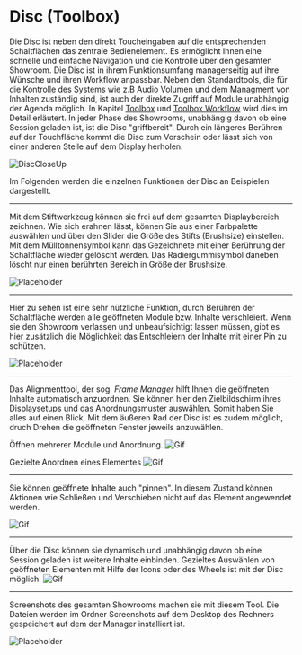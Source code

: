 # Disc (Toolbox)


Die Disc ist neben den direkt Toucheingaben auf die entsprechenden Schaltflächen das zentrale Bedienelement. Es ermöglicht Ihnen eine schnelle und einfache Navigation und die Kontrolle über den gesamten Showroom. Die Disc ist in ihrem Funktionsumfang managerseitig auf ihre Wünsche und ihren Workflow anpassbar. Neben den Standardtools, die für die Kontrolle des Systems wie z.B Audio Volumen und dem Managment von Inhalten zuständig sind, ist auch der direkte Zugriff auf Module unabhängig der Agenda möglich. In Kapitel [Toolbox](toolbox.md) und [Toolbox Workflow](toolboxworkflow.md) wird dies im Detail erläutert. 
In jeder Phase des Showrooms, unabhängig davon ob eine Session geladen ist, ist die Disc "griffbereit". Durch ein längeres Berühren auf der Touchfläche kommt die Disc zum Vorschein oder lässt sich von einer anderen Stelle auf dem Display herholen. 

![DiscCloseUp](img/Disc_Gifs/Toolbox_Get.gif)

Im Folgenden werden die einzelnen Funktionen der Disc an Beispielen dargestellt.


***

Mit dem Stiftwerkzeug können sie frei auf dem gesamten Displaybereich zeichnen. Wie sich erahnen lässt, können Sie aus einer Farbpalette auswählen und über den Slider die Größe des Stifts (Brushsize) einstellen. Mit dem Mülltonnensymbol kann das Gezeichnete mit einer Berührung der Schaltfläche wieder gelöscht werden. Das Radiergummisymbol daneben löscht nur einen berührten Bereich in Größe der Brushsize. 

![Placeholder](img/Disc_Gifs/Toolbox_Paint_New.gif)

***

Hier zu sehen ist eine sehr nützliche Funktion, durch Berühren der Schaltfläche werden alle geöffneten Module bzw. Inhalte verschleiert. Wenn sie den Showroom verlassen und unbeaufsichtigt lassen müssen, gibt es hier zusätzlich die Möglichkeit das Entschleiern der Inhalte mit einer Pin zu schützen. 

![Placeholder](img/Disc_Gifs/Toolbox_Confidential.gif)
***

Das Alignmenttool, der sog. *Frame Manager* hilft Ihnen die geöffneten Inhalte automatisch anzuordnen. Sie können hier den Zielbildschirm ihres Displaysetups und das Anordnungsmuster auswählen. Somit haben Sie alles auf einen Blick. Mit dem äußeren Rad der Disc ist es zudem möglich, druch Drehen die geöffneten Fenster jeweils anzuwählen.

Öffnen mehrerer Module und Anordnung.
![Gif](img/Disc_Gifs/Toolbox_Alignment_Low_New.gif)



Gezielte Anordnen eines Elementes
![Gif](img/Disc_Gifs/Toolbox_Alignment_2_Neu.gif)

***

Sie können geöffnete Inhalte auch "pinnen". In diesem Zustand können Aktionen wie Schließen und Verschieben nicht auf das Element angewendet werden.

![Gif](img/Disc_Gifs/Toolbox_Pinning_Neu.gif)

***

Über die Disc können sie dynamisch und unabhängig davon ob eine Session geladen ist weitere Inhalte einbinden. Gezieltes Auswählen von geöffneten Elementen mit Hilfe der Icons oder des Wheels ist mit der Disc möglich. 
![Gif](img/Disc_Gifs/Toolbox_Selection_Neu.gif)

***

Screenshots des gesamten Showrooms machen sie mit diesem Tool. Die Dateien werden im Ordner Screenshots auf dem Desktop des Rechners gespeichert auf dem der Manager installiert ist. 

![Placeholder](img/Disc_Gifs/Toolbox_Screenshot.gif)




